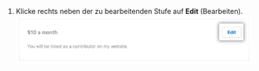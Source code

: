 1. Klicke rechts neben der zu bearbeitenden Stufe auf **Edit** (Bearbeiten). ![Schaltfläche „Edit tier" (Bearbeiten der Stufe)](/assets/images/help/sponsors/edit-tier-button.png)
